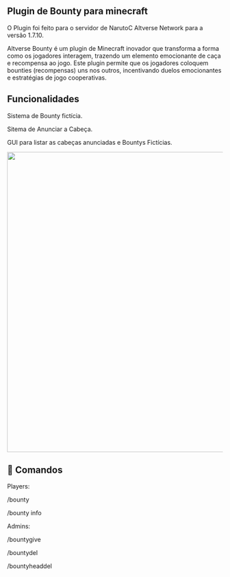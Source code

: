 
## Plugin de Bounty para minecraft



O Plugin foi feito para o servidor de NarutoC Altverse Network para a versão 1.7.10.

Altverse Bounty é um plugin de Minecraft inovador que transforma a forma como os jogadores interagem, trazendo um elemento emocionante de caça e recompensa ao jogo. Este plugin permite que os jogadores coloquem bounties (recompensas) uns nos outros, incentivando duelos emocionantes e estratégias de jogo cooperativas.

## Funcionalidades

Sistema de Bounty fictícia.

Sitema de Anunciar a Cabeça.

GUI para listar as cabeças anunciadas e Bountys Fictícias.


<div align="center">
<img src="https://github.com/Dr4gulaa/Dr4Bounty/assets/77586106/9c2435cb-5a35-45fd-9b69-e2ab4be578a9" width="700px" />
</div>

## 💼 Comandos

Players:

/bounty 

/bounty info

Admins:

/bountygive <player> <amount>

/bountydel <player>

/bountyheaddel <player>
